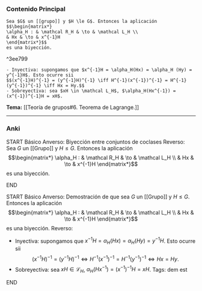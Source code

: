 ### Contenido Principal

```ad-proposition
Sea $G$ un [[grupo]] y $H \le G$. Entonces la aplicación
$$\begin{matrix*}
\alpha_H : & \mathcal R_H & \to & \mathcal L_H \\
& Hx & \to & x^{-1}H
\end{matrix*}$$
es una biyección.
```

^3ee799

```ad-proof
- Inyectiva: supongamos que $x^{-1}H = \alpha_H(Hx) = \alpha_H (Hy) = y^{-1}H$. Esto ocurre sii 
$$(x^{-1}H)^{-1} = (y^{-1}H)^{-1} \iff H^{-1}(x^{-1})^{-1} = H^{-1}(y^{-1})^{-1} \iff Hx = Hy.$$
- Sobreyectiva: sea $xH \in \mathcal L_H$, $\alpha_H(Hx^{-1}) = (x^{-1})^{-1}H = xH$.
```

**Tema:** [[Teoría de grupos#6. Teorema de Lagrange.]]

---
### Anki

START
Básico
Anverso: Biyección entre conjuntos de coclases
Reverso: Sea $G$ un [[Grupo]] y $H \le G$. Entonces la aplicación
$$\begin{matrix*}
\alpha_H : & \mathcal R_H & \to & \mathcal L_H \\
& Hx & \to & x^{-1}H
\end{matrix*}$$
es una biyección.
<!--ID: 1727339263731-->
END

START
Básico
Anverso: Demostración de que sea $G$ un [[Grupo]] y $H \le G$. Entonces la aplicación
$$\begin{matrix*}
\alpha_H : & \mathcal R_H & \to & \mathcal L_H \\
& Hx & \to & x^{-1}H
\end{matrix*}$$
es una biyección.
Reverso: 
- Inyectiva: supongamos que $x^{-1}H = \alpha_H(Hx) = \alpha_H (Hy) = y^{-1}H$. Esto ocurre sii 
$$(x^{-1}H)^{-1} = (y^{-1}H)^{-1} \iff H^{-1}(x^{-1})^{-1} = H^{-1}(y^{-1})^{-1} \iff Hx = Hy.$$
- Sobreyectiva: sea $xH \in \mathcal L_H$, $\alpha_H(Hx^{-1}) = (x^{-1})^{-1}H = xH$.
Tags: dem est
<!--ID: 1727339263733-->
END
